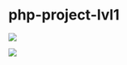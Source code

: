 # php-project-lvl1

<a href="https://codeclimate.com/github/Nowitty/php-project-lvl1/maintainability"><img src="https://api.codeclimate.com/v1/badges/411831c53c9235896a42/maintainability" /></a>

<a href="https://codeclimate.com/github/Nowitty/php-project-lvl1/test_coverage"><img src="https://api.codeclimate.com/v1/badges/411831c53c9235896a42/test_coverage" /></a>
